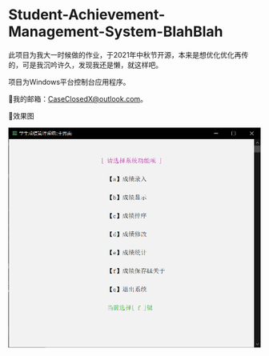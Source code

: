 # Student-Achievement-Management-System-BlahBlah
 此项目为我大一时候做的作业，于2021年中秋节开源，本来是想优化优化再传的，可是我沉吟许久，发现我还是懒，就这样吧。
 
 项目为Windows平台控制台应用程序。
 
🌟我的邮箱：CaseClosedX@outlook.com。

🌟效果图

![image](https://github.com/Case-Closed-X/Student-Achievement-Management-System-BlahBlah/blob/f787b8171d39798c132c89109a5243a407b6df9b/images/main_window.png)
